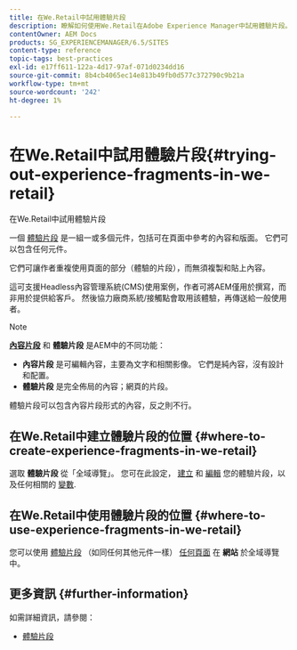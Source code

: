 ```yaml
---
title: 在We.Retail中試用體驗片段
description: 瞭解如何使用We.Retail在Adobe Experience Manager中試用體驗片段。
contentOwner: AEM Docs
products: SG_EXPERIENCEMANAGER/6.5/SITES
content-type: reference
topic-tags: best-practices
exl-id: e17ff611-122a-4d17-97af-071d0234dd16
source-git-commit: 8b4cb4065ec14e813b49fb0d577c372790c9b21a
workflow-type: tm+mt
source-wordcount: '242'
ht-degree: 1%

---
```


# 在We.Retail中試用體驗片段{#trying-out-experience-fragments-in-we-retail}

在We.Retail中試用體驗片段

一個 [體驗片段](/help/sites-authoring/experience-fragments.md) 是一組一或多個元件，包括可在頁面中參考的內容和版面。 它們可以包含任何元件。

它們可讓作者重複使用頁面的部分（體驗的片段），而無須複製和貼上內容。

這可支援Headless內容管理系統(CMS)使用案例，作者可將AEM僅用於撰寫，而非用於提供給客戶。 然後協力廠商系統/接觸點會取用該體驗，再傳送給一般使用者。

>[!NOTE]
>
>**[內容片段](/help/sites-developing/we-retail-content-fragments.md)** 和 **體驗片段** 是AEM中的不同功能：
>
>* **內容片段** 是可編輯內容，主要為文字和相關影像。 它們是純內容，沒有設計和配置。
>* **體驗片段** 是完全佈局的內容；網頁的片段。
>
>體驗片段可以包含內容片段形式的內容，反之則不行。

## 在We.Retail中建立體驗片段的位置 {#where-to-create-experience-fragments-in-we-retail}

選取 **體驗片段** 從「全域導覽」。 您可在此設定， [建立](/help/sites-authoring/experience-fragments.md#creating-an-experience-fragment) 和 [編輯](/help/sites-authoring/experience-fragments.md#editing-your-experience-fragment) 您的體驗片段，以及任何相關的 [變數](/help/sites-authoring/experience-fragments.md#creating-an-experience-fragment-variation).

## 在We.Retail中使用體驗片段的位置 {#where-to-use-experience-fragments-in-we-retail}

您可以使用 [體驗片段](/help/sites-authoring/experience-fragments.md#using-your-experience-fragment) （如同任何其他元件一樣） [任何頁面](/help/sites-authoring/editing-content.md) 在 **網站** 於全域導覽中。

## 更多資訊 {#further-information}

如需詳細資訊，請參閱：

* [體驗片段](/help/sites-authoring/experience-fragments.md)

